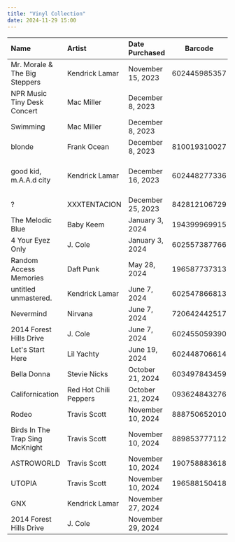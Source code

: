 ```yaml
---
title: "Vinyl Collection"
date: 2024-11-29 15:00
---
```


| Name                            | Artist                | Date Purchased    | Barcode      | Notes                                     |
| :------------------------------ | :-------------------- | :---------------- | ------------ | ----------------------------------------- |
| Mr. Morale & The Big Steppers   | Kendrick Lamar        | November 15, 2023 | 602445985357 | Gold Metallic                             |
| NPR Music Tiny Desk Concert     | Mac Miller            | December 8, 2023  |              |                                           |
| Swimming                        | Mac Miller            | December 8, 2023  |              | 5 Year Anniversary                        |
| blonde                          | Frank Ocean           | December 8, 2023  | 810019310027 |                                           |
| good kid, m.A.A.d city          | Kendrick Lamar        | December 16, 2023 | 602448277336 | 10 Year Anniversary Alternate Black Cover |
| ?                               | XXXTENTACION          | December 25, 2023 | 842812106729 |                                           |
| The Melodic Blue                | Baby Keem             | January 3, 2024   | 194399969915 |                                           |
| 4 Your Eyez Only                | J. Cole               | January 3, 2024   | 602557387766 |                                           |
| Random Access Memories          | Daft Punk             | May 28, 2024      | 196587737313 | 10 Year Anniversary                       |
| untitled unmastered.            | Kendrick Lamar        | June 7, 2024      | 602547866813 |                                           |
| Nevermind                       | Nirvana               | June 7, 2024      | 720642442517 |                                           |
| 2014 Forest Hills Drive         | J. Cole               | June 7, 2024      | 602455059390 |                                           |
| Let's Start Here                | Lil Yachty            | June 19, 2024     | 602448706614 |                                           |
| Bella Donna                     | Stevie Nicks          | October 21, 2024  | 603497843459 | Expanded Edition                          |
| Californication                 | Red Hot Chili Peppers | October 21, 2024  | 093624843276 |                                           |
| Rodeo                           | Travis Scott          | November 10, 2024 | 888750652010 |                                           |
| Birds In The Trap Sing McKnight | Travis Scott          | November 10, 2024 | 889853777112 |                                           |
| ASTROWORLD                      | Travis Scott          | November 10, 2024 | 190758883618 |                                           |
| UTOPIA                          | Travis Scott          | November 10, 2024 | 196588150418 |                                           |
| GNX                             | Kendrick Lamar        | November 27, 2024 |              | White                                     |
| 2014 Forest Hills Drive         | J. Cole               | November 29, 2024 |              | 10 Year Anniversary                       |
